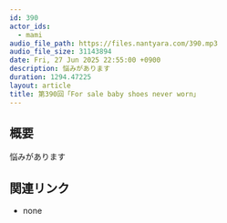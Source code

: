 ```yaml
---
id: 390
actor_ids:
  - mami
audio_file_path: https://files.nantyara.com/390.mp3
audio_file_size: 31143894
date: Fri, 27 Jun 2025 22:55:00 +0900
description: 悩みがあります
duration: 1294.47225
layout: article
title: 第390回「For sale baby shoes never worn」
---
```

## 概要

悩みがあります

## 関連リンク

* none
